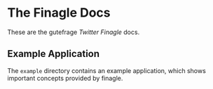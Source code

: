 # The Finagle Docs

These are the gutefrage _Twitter Finagle_ docs.

## Example Application

The `example` directory contains an example application, which shows important concepts provided by finagle.

